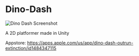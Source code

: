 # Dino-Dash

![Dino Dash Screenshot](https://user-images.githubusercontent.com/1322743/127412714-9ec58e68-528f-49ae-a42a-1fbdb84c7dd2.png)

A 2D platformer made in Unity

Appstore: https://apps.apple.com/us/app/dino-dash-outrun-extinction/id1484347115

